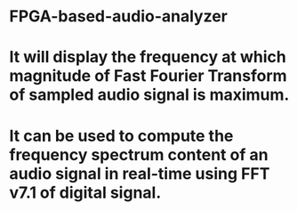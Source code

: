 # FPGA-based-audio-analyzer
# It will display the frequency at which magnitude of Fast Fourier Transform of sampled audio signal is maximum.
# It can be used to compute the frequency spectrum content of an audio signal in real-time using FFT v7.1 of digital signal.

